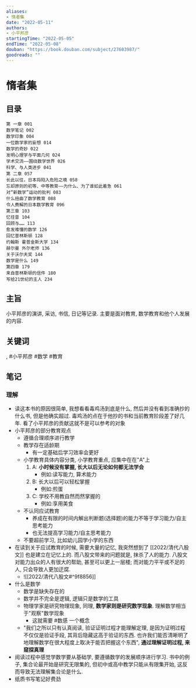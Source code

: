 ```yaml
---
aliases:
- 惰者集
date: "2022-05-11"
authors:
- 小平邦彦
startingTime: "2022-05-05"
endTime: "2022-05-08"
douban: "https://book.douban.com/subject/27603987/"
goodreads: ""
---
```


# 惰者集

## 目录
```
第 一章 001  
数学笔记 002  
数学印象 004  
一位数学家的妄想 014  
数学的奇妙 022  
发明心理学与平面几何 024  
学术交流——围绕数学世界 026  
科学、与人类进步 041  
第 二章 057  
长此以往，日本将陷入危险之境 058  
忘却原则的初等、中等教育——为什么、为了谁如此着急 061  
对“新数学”运动的批判 083  
什么扭曲了数学教育 088  
令人费解的日本数学教育 096  
第三章 103  
忆往昔 104  
回顾与…… 113  
愈发难懂的数学 126  
回忆普林斯顿 128  
约翰斯 霍普金斯大学 134  
赫尔曼 外尔老师 136  
关于沃尔夫奖 144  
数学是什么 149  
第四章 179  
来自普林斯顿的信件 180  
写给21世纪的主人 234
```

## 主旨
小平邦彦的演讲, 采访, 书信, 日记等记录. 主要是面对教育, 数学教育和他个人发展的内容. 

## 关键词
, #小平邦彦 #数学 #教育

## 笔记
### 理解
* 读这本书的原因很简单, 我想看看毒鸡汤到底是什么, 然后并没有看到准确抄的什么书, 但是他确实超过. 毒鸡汤的点在于他抄的书和当前教育阶段差了好几年. 看了小平邦彦的贡献这就不是可以参考的对象
* 小平邦彦的部分教育观点
    * 遵循合理顺序进行教学
    * 教学存在适龄期
        * 有一定基础后学习效率会更好
    * 小学教育具体内容分类, 小学教育重点, 应集中在在"A"上
        1. A: **小时候没有掌握, 长大以后无论如何都无法学会**
            * 例如:读写能力, 算术能力
        2. B: 长大以后可以轻松掌握
            * 例如:煎蛋
        3. C: 学校不用教自然而然掌握的
            * 例如:享用美食
    * 不认同应试教育
        * 养成在有限的时间内解出判断题(选择题)的能力不等于学习能力/自主思考能力
        * 也无法提高学习能力/自主思考能力
    * 不要超前学习, 比如幼儿园学小学的东西
* 在读到关于应试教育的时候, 需要大量的记忆, 我突然想到了 [[2022/清代八股文]] 也是建立在记忆上的. 而八股文带来的问题就是, 抹杀了人的能力. 八股文对能力出众的人有很大的帮助, 甚至可以更上一层楼; 而对能力平平或不足的人, 只会导致人更加迂腐.
    * ![[2022/清代八股文#^9f8856]]
* 什么是数学
    * 数学是缺失存在的
    * 数学并不完全是逻辑, 逻辑只是数学的工具
    * 物理学家是研究物理现象, 同理, **数学家则是研究数学现象**. 理解数学相当于"观察"数学现象
        * 这就需要 #数感 一个概念
    * "我们之所以只有认真阅读, 验证证明过程才能理解定理, 是因为证明过程不仅仅是验证手段, 其背后隐藏这高于验证的东西. 也许我们能否清晰明了地理解数学在很大程度上取决于能否把握这个东西", **通过理解证明过程, 来窥探真理**
* 阅读过程中感觉学数学要从基础学, 要遵循数学的发展顺序进行学习. 书中的例子, 集合论最开始是研究无限集的, 但初中或高中教学只能从有限集开始, 这反而导致无法理解集合论是什么.
* 纸质书写笔记好费劲
